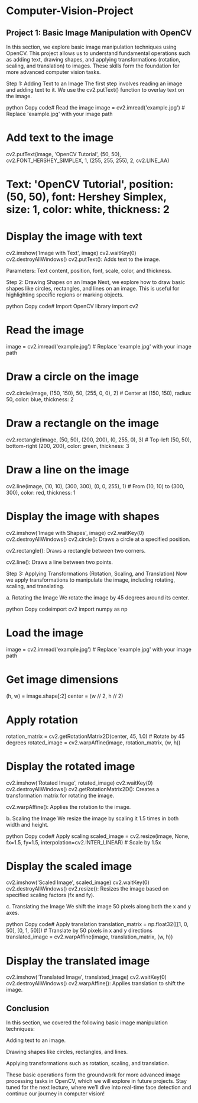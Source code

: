# Computer-Vision-Project

## Project 1: Basic Image Manipulation with OpenCV

In this section, we explore basic image manipulation techniques using OpenCV. This project allows us to understand fundamental operations such as adding text, drawing shapes, and applying transformations (rotation, scaling, and translation) to images. These skills form the foundation for more advanced computer vision tasks.

Step 1: Adding Text to an Image
The first step involves reading an image and adding text to it. We use the cv2.putText() function to overlay text on the image.

python
Copy code# Read the image
image = cv2.imread('example.jpg')  # Replace 'example.jpg' with your image path
 
# Add text to the image
cv2.putText(image, 'OpenCV Tutorial', (50, 50), cv2.FONT_HERSHEY_SIMPLEX, 1, (255, 255, 255), 2, cv2.LINE_AA)  
# Text: 'OpenCV Tutorial', position: (50, 50), font: Hershey Simplex, size: 1, color: white, thickness: 2
 
# Display the image with text
cv2.imshow('Image with Text', image)
cv2.waitKey(0)
cv2.destroyAllWindows()
cv2.putText(): Adds text to the image.

Parameters: Text content, position, font, scale, color, and thickness.

Step 2: Drawing Shapes on an Image
Next, we explore how to draw basic shapes like circles, rectangles, and lines on an image. This is useful for highlighting specific regions or marking objects.

python
Copy code# Import OpenCV library
import cv2
 
# Read the image
image = cv2.imread('example.jpg')  # Replace 'example.jpg' with your image path
 
# Draw a circle on the image
cv2.circle(image, (150, 150), 50, (255, 0, 0), 2)  # Center at (150, 150), radius: 50, color: blue, thickness: 2
 
# Draw a rectangle on the image
cv2.rectangle(image, (50, 50), (200, 200), (0, 255, 0), 3)  # Top-left (50, 50), bottom-right (200, 200), color: green, thickness: 3
 
# Draw a line on the image
cv2.line(image, (10, 10), (300, 300), (0, 0, 255), 1)  # From (10, 10) to (300, 300), color: red, thickness: 1
 
# Display the image with shapes
cv2.imshow('Image with Shapes', image)
cv2.waitKey(0)
cv2.destroyAllWindows()
cv2.circle(): Draws a circle at a specified position.

cv2.rectangle(): Draws a rectangle between two corners.

cv2.line(): Draws a line between two points.

Step 3: Applying Transformations (Rotation, Scaling, and Translation)
Now we apply transformations to manipulate the image, including rotating, scaling, and translating.

a. Rotating the Image
We rotate the image by 45 degrees around its center.

python
Copy codeimport cv2
import numpy as np
 
# Load the image
image = cv2.imread('example.jpg')  # Replace 'example.jpg' with your image path
 
# Get image dimensions
(h, w) = image.shape[:2]
center = (w // 2, h // 2)
 
# Apply rotation
rotation_matrix = cv2.getRotationMatrix2D(center, 45, 1.0)  # Rotate by 45 degrees
rotated_image = cv2.warpAffine(image, rotation_matrix, (w, h))
 
# Display the rotated image
cv2.imshow('Rotated Image', rotated_image)
cv2.waitKey(0)
cv2.destroyAllWindows()
cv2.getRotationMatrix2D(): Creates a transformation matrix for rotating the image.

cv2.warpAffine(): Applies the rotation to the image.

b. Scaling the Image
We resize the image by scaling it 1.5 times in both width and height.

python
Copy code# Apply scaling
scaled_image = cv2.resize(image, None, fx=1.5, fy=1.5, interpolation=cv2.INTER_LINEAR)  # Scale by 1.5x
 
# Display the scaled image
cv2.imshow('Scaled Image', scaled_image)
cv2.waitKey(0)
cv2.destroyAllWindows()
cv2.resize(): Resizes the image based on specified scaling factors (fx and fy).

c. Translating the Image
We shift the image 50 pixels along both the x and y axes.

python
Copy code# Apply translation
translation_matrix = np.float32([[1, 0, 50], [0, 1, 50]])  # Translate by 50 pixels in x and y directions
translated_image = cv2.warpAffine(image, translation_matrix, (w, h))
 
# Display the translated image
cv2.imshow('Translated Image', translated_image)
cv2.waitKey(0)
cv2.destroyAllWindows()
cv2.warpAffine(): Applies translation to shift the image.

## Conclusion
In this section, we covered the following basic image manipulation techniques:

Adding text to an image.

Drawing shapes like circles, rectangles, and lines.

Applying transformations such as rotation, scaling, and translation.

These basic operations form the groundwork for more advanced image processing tasks in OpenCV, which we will explore in future projects. Stay tuned for the next lecture, where we’ll dive into real-time face detection and continue our journey in computer vision!
